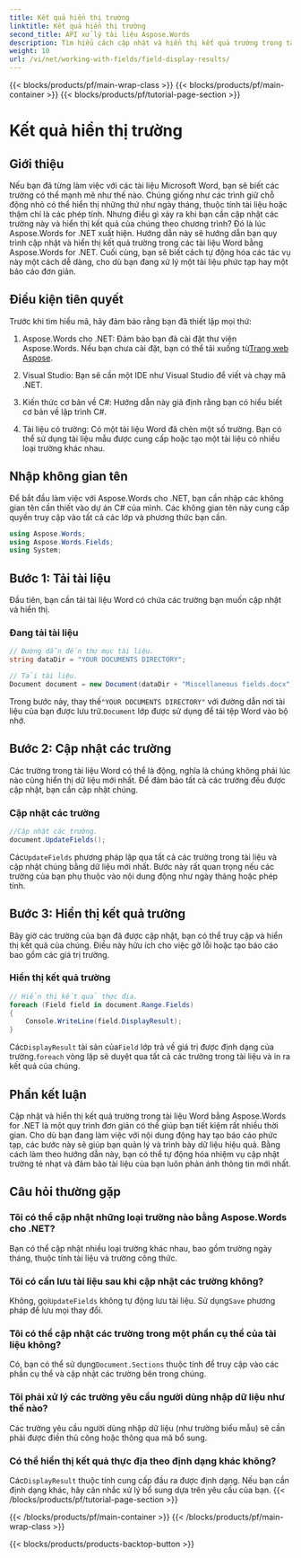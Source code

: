 ```yaml
---
title: Kết quả hiển thị trường
linktitle: Kết quả hiển thị trường
second_title: API xử lý tài liệu Aspose.Words
description: Tìm hiểu cách cập nhật và hiển thị kết quả trường trong tài liệu Word bằng Aspose.Words cho .NET với hướng dẫn từng bước này. Hoàn hảo để tự động hóa các tác vụ tài liệu.
weight: 10
url: /vi/net/working-with-fields/field-display-results/
---
```


{{< blocks/products/pf/main-wrap-class >}}
{{< blocks/products/pf/main-container >}}
{{< blocks/products/pf/tutorial-page-section >}}

# Kết quả hiển thị trường

## Giới thiệu

Nếu bạn đã từng làm việc với các tài liệu Microsoft Word, bạn sẽ biết các trường có thể mạnh mẽ như thế nào. Chúng giống như các trình giữ chỗ động nhỏ có thể hiển thị những thứ như ngày tháng, thuộc tính tài liệu hoặc thậm chí là các phép tính. Nhưng điều gì xảy ra khi bạn cần cập nhật các trường này và hiển thị kết quả của chúng theo chương trình? Đó là lúc Aspose.Words for .NET xuất hiện. Hướng dẫn này sẽ hướng dẫn bạn quy trình cập nhật và hiển thị kết quả trường trong các tài liệu Word bằng Aspose.Words for .NET. Cuối cùng, bạn sẽ biết cách tự động hóa các tác vụ này một cách dễ dàng, cho dù bạn đang xử lý một tài liệu phức tạp hay một báo cáo đơn giản.

## Điều kiện tiên quyết

Trước khi tìm hiểu mã, hãy đảm bảo rằng bạn đã thiết lập mọi thứ:

1. Aspose.Words cho .NET: Đảm bảo bạn đã cài đặt thư viện Aspose.Words. Nếu bạn chưa cài đặt, bạn có thể tải xuống từ[Trang web Aspose](https://releases.aspose.com/words/net/).

2. Visual Studio: Bạn sẽ cần một IDE như Visual Studio để viết và chạy mã .NET.

3. Kiến thức cơ bản về C#: Hướng dẫn này giả định rằng bạn có hiểu biết cơ bản về lập trình C#.

4. Tài liệu có trường: Có một tài liệu Word đã chèn một số trường. Bạn có thể sử dụng tài liệu mẫu được cung cấp hoặc tạo một tài liệu có nhiều loại trường khác nhau.

## Nhập không gian tên

Để bắt đầu làm việc với Aspose.Words cho .NET, bạn cần nhập các không gian tên cần thiết vào dự án C# của mình. Các không gian tên này cung cấp quyền truy cập vào tất cả các lớp và phương thức bạn cần.

```csharp
using Aspose.Words;
using Aspose.Words.Fields;
using System;
```

## Bước 1: Tải tài liệu

Đầu tiên, bạn cần tải tài liệu Word có chứa các trường bạn muốn cập nhật và hiển thị.

### Đang tải tài liệu

```csharp
// Đường dẫn đến thư mục tài liệu.
string dataDir = "YOUR DOCUMENTS DIRECTORY";

// Tải tài liệu.
Document document = new Document(dataDir + "Miscellaneous fields.docx");
```

 Trong bước này, thay thế`"YOUR DOCUMENTS DIRECTORY"` với đường dẫn nơi tài liệu của bạn được lưu trữ.`Document` lớp được sử dụng để tải tệp Word vào bộ nhớ.

## Bước 2: Cập nhật các trường

Các trường trong tài liệu Word có thể là động, nghĩa là chúng không phải lúc nào cũng hiển thị dữ liệu mới nhất. Để đảm bảo tất cả các trường đều được cập nhật, bạn cần cập nhật chúng.

### Cập nhật các trường

```csharp
//Cập nhật các trường.
document.UpdateFields();
```

 Các`UpdateFields` phương pháp lặp qua tất cả các trường trong tài liệu và cập nhật chúng bằng dữ liệu mới nhất. Bước này rất quan trọng nếu các trường của bạn phụ thuộc vào nội dung động như ngày tháng hoặc phép tính.

## Bước 3: Hiển thị kết quả trường

Bây giờ các trường của bạn đã được cập nhật, bạn có thể truy cập và hiển thị kết quả của chúng. Điều này hữu ích cho việc gỡ lỗi hoặc tạo báo cáo bao gồm các giá trị trường.

### Hiển thị kết quả trường

```csharp
// Hiển thị kết quả thực địa.
foreach (Field field in document.Range.Fields)
{
    Console.WriteLine(field.DisplayResult);
}
```

 Các`DisplayResult` tài sản của`Field` lớp trả về giá trị được định dạng của trường.`foreach` vòng lặp sẽ duyệt qua tất cả các trường trong tài liệu và in ra kết quả của chúng.

## Phần kết luận

Cập nhật và hiển thị kết quả trường trong tài liệu Word bằng Aspose.Words for .NET là một quy trình đơn giản có thể giúp bạn tiết kiệm rất nhiều thời gian. Cho dù bạn đang làm việc với nội dung động hay tạo báo cáo phức tạp, các bước này sẽ giúp bạn quản lý và trình bày dữ liệu hiệu quả. Bằng cách làm theo hướng dẫn này, bạn có thể tự động hóa nhiệm vụ cập nhật trường tẻ nhạt và đảm bảo tài liệu của bạn luôn phản ánh thông tin mới nhất.

## Câu hỏi thường gặp

### Tôi có thể cập nhật những loại trường nào bằng Aspose.Words cho .NET?  
Bạn có thể cập nhật nhiều loại trường khác nhau, bao gồm trường ngày tháng, thuộc tính tài liệu và trường công thức.

### Tôi có cần lưu tài liệu sau khi cập nhật các trường không?  
 Không, gọi`UpdateFields` không tự động lưu tài liệu. Sử dụng`Save` phương pháp để lưu mọi thay đổi.

### Tôi có thể cập nhật các trường trong một phần cụ thể của tài liệu không?  
 Có, bạn có thể sử dụng`Document.Sections` thuộc tính để truy cập vào các phần cụ thể và cập nhật các trường bên trong chúng.

### Tôi phải xử lý các trường yêu cầu người dùng nhập dữ liệu như thế nào?  
Các trường yêu cầu người dùng nhập dữ liệu (như trường biểu mẫu) sẽ cần phải được điền thủ công hoặc thông qua mã bổ sung.

### Có thể hiển thị kết quả thực địa theo định dạng khác không?  
 Các`DisplayResult` thuộc tính cung cấp đầu ra được định dạng. Nếu bạn cần định dạng khác, hãy cân nhắc xử lý bổ sung dựa trên yêu cầu của bạn.
{{< /blocks/products/pf/tutorial-page-section >}}

{{< /blocks/products/pf/main-container >}}
{{< /blocks/products/pf/main-wrap-class >}}

{{< blocks/products/products-backtop-button >}}
